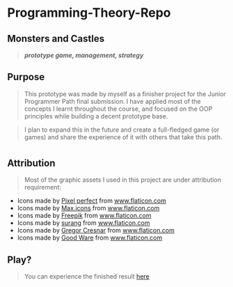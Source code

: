 # Programming-Theory-Repo  
## Monsters and Castles
>   ***prototype game, management, strategy***

## Purpose
>This prototype was made by myself as a finisher project for the Junior Programmer Path final submission. I have applied most of the concepts I learnt throughout the course, and focused on the OOP principles while building a decent prototype base.

>I plan to expand this in the future and create a full-fledged game (or games) and share the experience of it with others that take this path.
#
## Attribution
>Most of the graphic assets I used in this project are under attribution requirement:

* Icons made by [Pixel perfect](https://www.flaticon.com/authors/pixel-perfect) from www.flaticon.com
* Icons made by [Max.icons](https://www.flaticon.com/authors/maxicons) from www.flaticon.com
* Icons made by [Freepik](https://www.flaticon.com/authors/freepik) from www.flaticon.com
* Icons made by [surang](https://www.flaticon.com/authors/surang) from www.flaticon.com
* Icons made by [Gregor Cresnar](https://www.flaticon.com/authors/gregor-cresnar) from www.flaticon.com
* Icons made by [Good Ware](https://www.flaticon.com/authors/good-ware) from www.flaticon.com  

## Play?
>You can experience the finished result [here](https://ecristian.itch.io/monsters-and-castles)

